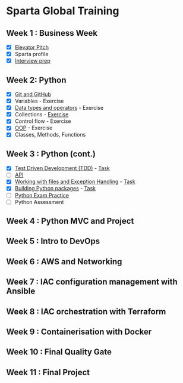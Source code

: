 # Sparta Global Training

## Week 1 : Business Week 

- [x] [Elevator Pitch](https://github.com/brittanyharrison/elevator_pitch) 
- [x] Sparta profile 
- [x] [Interview prep](https://github.com/brittanyharrison/interview_prep)

## Week 2: Python 

- [x] [Git and GitHub](https://github.com/brittanyharrison/engi_89_github_setup)
- [x] Variables - Exercise 
- [x] [Data types and operators](https://github.com/brittanyharrison/engi_89_DataTypes_Operators) - Exercise 
- [x] Collections - [Exercise](https://github.com/brittanyharrison/loops_lists) 
- [x] Control flow - Exercise
- [x] [OOP](https://github.com/brittanyharrison/engi_89_python_oop) - Exercise
- [x] Classes, Methods, Functions
 
## Week 3 : Python (cont.)
- [x] [Test Driven Development (TDD)](https://github.com/brittanyharrison/python_TDD) - [Task](https://github.com/brittanyharrison/tdd_tast_task)
- [ ] [API](https://github.com/brittanyharrison/python_api)
- [x] [Working with files and Exception Handling](https://github.com/brittanyharrison/exception_handling_working_with_files) - [Task](https://github.com/brittanyharrison/file_and_exception-_task)
- [x] [Building Python packages](https://github.com/brittanyharrison/building_packages) - [Task](https://github.com/brittanyharrison/packages_task)
- [ ] [Python Exam Practice](https://github.com/brittanyharrison/python_assessment_practice) 
- [ ] Python Assessment 

## Week 4 : Python MVC and Project 

## Week 5 : Intro to DevOps

## Week 6 : AWS and Networking 

## Week 7 : IAC configuration management with Ansible

## Week 8 : IAC orchestration with Terraform 

## Week 9 : Containerisation with Docker

## Week 10 : Final Quality Gate

## Week 11 : Final Project
